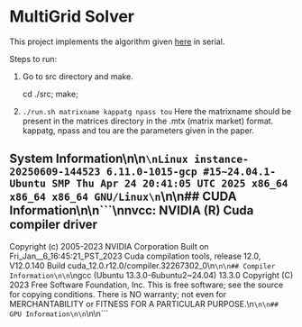 
# MultiGrid Solver

This project implements the algorithm given [here](https://github.com/mishraiiit/MultiGridSolver/blob/master/docs/AGMG_For_Convection_Diffusion.pdf)  in serial.

Steps to run:

1) Go to src directory and make.

    cd ./src; make;

2) `./run.sh matrixname kappatg npass tou`
Here the matrixname should be present in the matrices directory in the .mtx (matrix market) format. kappatg, npass and tou are the parameters given in the paper.


## System Information\n\n```\nLinux instance-20250609-144523 6.11.0-1015-gcp #15~24.04.1-Ubuntu SMP Thu Apr 24 20:41:05 UTC 2025 x86_64 x86_64 x86_64 GNU/Linux\n```\n\n## CUDA Information\n\n```\nnvcc: NVIDIA (R) Cuda compiler driver
Copyright (c) 2005-2023 NVIDIA Corporation
Built on Fri_Jan__6_16:45:21_PST_2023
Cuda compilation tools, release 12.0, V12.0.140
Build cuda_12.0.r12.0/compiler.32267302_0\n```\n\n## Compiler Information\n\n```\ngcc (Ubuntu 13.3.0-6ubuntu2~24.04) 13.3.0
Copyright (C) 2023 Free Software Foundation, Inc.
This is free software; see the source for copying conditions.  There is NO
warranty; not even for MERCHANTABILITY or FITNESS FOR A PARTICULAR PURPOSE.\n```\n\n## GPU Information\n\n```\n\n```
